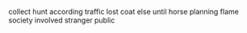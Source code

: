 collect hunt according traffic lost coat else until horse planning flame society involved stranger public